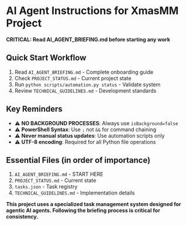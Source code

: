 # AI Agent Instructions for XmasMM Project

**CRITICAL: Read AI_AGENT_BRIEFING.md before starting any work**

## Quick Start Workflow
1. Read `AI_AGENT_BRIEFING.md` - Complete onboarding guide
2. Check `PROJECT_STATUS.md` - Current project state
3. Run `python scripts/automation.py status` - Validate system
4. Review `TECHNICAL_GUIDELINES.md` - Development standards

## Key Reminders
- ⚠️ **NO BACKGROUND PROCESSES**: Always use `isBackground=false` 
- ⚠️ **PowerShell Syntax**: Use `;` not `&&` for command chaining
- ⚠️ **Never manual status updates**: Use automation scripts only
- ⚠️ **UTF-8 encoding**: Required for all Python file operations

## Essential Files (in order of importance)
1. `AI_AGENT_BRIEFING.md` - START HERE
2. `PROJECT_STATUS.md` - Current state
3. `tasks.json` - Task registry
4. `TECHNICAL_GUIDELINES.md` - Implementation details

**This project uses a specialized task management system designed for agentic AI agents. Following the briefing process is critical for consistency.**
